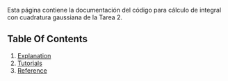 Esta página contiene la documentación del código para cálculo de integral con cuadratura gaussiana de la Tarea 2.

## Table Of Contents
1. [Explanation](explanation.md)
2. [Tutorials](tutorials.md)
3. [Reference](reference.md)
